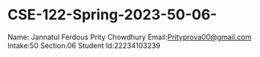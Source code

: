 # CSE-122-Spring-2023-50-06-
Name: Jannatul Ferdous Prity Chowdhury 
Email:Prityprova00@gmail.com
Intake:50
Section:06
Student Id:22234103239
